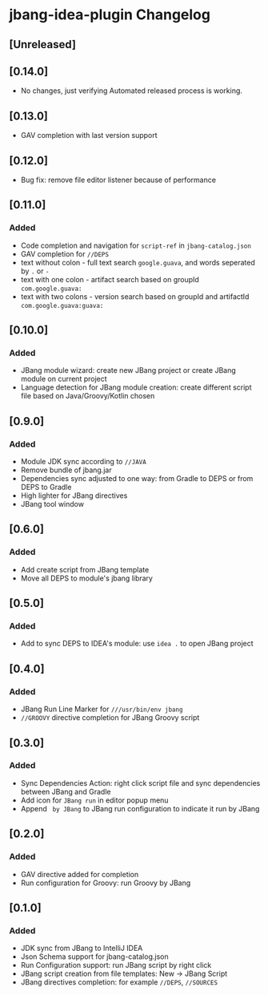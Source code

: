 <!-- Keep a Changelog guide -> https://keepachangelog.com -->

# jbang-idea-plugin Changelog

## [Unreleased]

## [0.14.0]
- No changes, just verifying Automated released process is working.

## [0.13.0]
- GAV completion with last version support

## [0.12.0]
- Bug fix: remove file editor listener because of performance

## [0.11.0]
### Added
- Code completion and navigation for `script-ref` in `jbang-catalog.json`
- GAV completion for `//DEPS `
- text without colon - full text search `google.guava`, and words seperated by `.` or `-`
- text with one colon - artifact search based on groupId `com.google.guava:`
- text with two colons - version search based on groupId and artifactId `com.google.guava:guava:`

## [0.10.0]
### Added
- JBang module wizard: create new JBang project or create JBang module on current project
- Language detection for JBang module creation: create different script file based on Java/Groovy/Kotlin chosen

## [0.9.0]
### Added
- Module JDK sync according to `//JAVA`
- Remove bundle of jbang.jar
- Dependencies sync adjusted to one way: from Gradle to DEPS or from DEPS to Gradle
- High lighter for JBang directives
- JBang tool window

## [0.6.0]
### Added
- Add create script from JBang template
- Move all DEPS to module's jbang library

## [0.5.0]
### Added
- Add to sync DEPS to IDEA's module:  use `idea .` to open JBang project

## [0.4.0]
### Added
- JBang Run Line Marker for `///usr/bin/env jbang`
- `//GROOVY` directive completion for JBang Groovy script

## [0.3.0]
### Added
- Sync Dependencies Action: right click script file and sync dependencies between JBang and Gradle
- Add icon for `JBang run` in editor popup menu
- Append ` by JBang` to JBang run configuration to indicate it run by JBang

## [0.2.0]
### Added
- GAV directive added for completion
- Run configuration for Groovy: run Groovy by JBang

## [0.1.0]
### Added
- JDK sync from JBang to IntelliJ IDEA
- Json Schema support for jbang-catalog.json
- Run Configuration support: run JBang script by right click
- JBang script creation from file templates: New -> JBang Script
- JBang directives completion:  for example `//DEPS`, `//SOURCES`